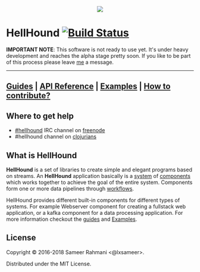 <div align="center"><img src="https://github.com/Codamic/hellhound/raw/master/assets/hellhound-white.png" /></div>

# HellHound [![Build Status](https://travis-ci.org/Codamic/hellhound.svg?branch=master)](https://travis-ci.org/Codamic/hellhound)

**IMPORTANT NOTE**: This software is not ready to use yet. It's under heavy development
and reaches the alpha stage pretty soon. If you like to be part of this process please
leave [me](//github.com/lxsameer) a message.

---
[Guides](http://docs.hellhound.io/guides/) | [API Reference](http://docs.hellhound.io/api/) | [Examples](https://github.com/Codamic/hellhound_examples) | [How to contribute?](http://docs.hellhound.io/guides/#_contributing_to_hellhound)
----

## Where to get help
* [#hellhound](http://webchat.freenode.net/?channels=hellhound&uio=d4) IRC channel on [freenode](https://freenode.net/
)
* #hellhound channel on [clojurians](http://clojurians.net/)


## What is HellHound
**HellHound** is a set of libraries to create simple and elegant programs based on streams. An **HellHound** application
basically is a [system](http://docs.hellhound.io/guides/#_systems) of [components](http://docs.hellhound.io/guides/#_components)
which works together to achieve the goal of the entire system. Components form one or more data pipelines through
[workflows](http://docs.hellhound.io/guides/#_workflow_2).

HellHound provides different built-in components for different types of systems. For example Webserver component for creating
a fullstack web application, or a kafka component for a data processing application. For more information checkout the
[guides](http://docs.hellhound.io/guides/) and [Examples](https://github.com/Codamic/hellhound_examples).

## License

Copyright © 2016-2018 Sameer Rahmani <@lxsameer>.

Distributed under the MIT License.
